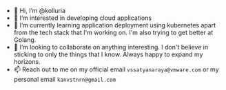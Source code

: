 - 👋 Hi, I’m @kolluria
- 👀 I’m interested in developing cloud applications
- 🌱 I’m currently learning application deployment using kubernetes apart from the tech stack that I'm working on. I'm also trying to get better at Golang.
- 💞️ I’m looking to collaborate on anything interesting. I don't believe in sticking to only the things that I know. Always happy to expand my horizons.
- 📫 Reach out to me on my official email `vssatyanaraya@vmware.com` or my personal email `kanvstnrn@gmail.com` 

<!---
kolluria/kolluria is a ✨ special ✨ repository because its `README.md` (this file) appears on your GitHub profile.
You can click the Preview link to take a look at your changes.
--->
